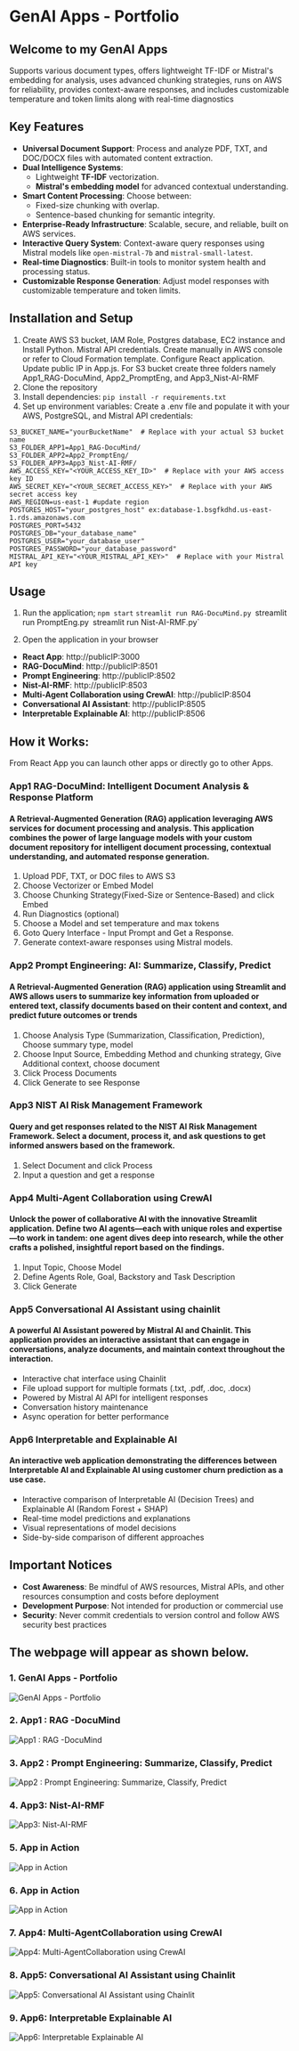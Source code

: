 # GenAI Apps - Portfolio
## Welcome to my GenAI Apps

Supports various document types, offers lightweight TF-IDF or Mistral's embedding for analysis, uses advanced chunking strategies, runs on AWS for reliability, provides context-aware responses, and includes customizable temperature and token limits along with real-time diagnostics

## Key Features
- **Universal Document Support**: Process and analyze PDF, TXT, and DOC/DOCX files with automated content extraction.
- **Dual Intelligence Systems**:
  - Lightweight **TF-IDF** vectorization.
  - **Mistral's embedding model** for advanced contextual understanding.
- **Smart Content Processing**: Choose between:
  - Fixed-size chunking with overlap.
  - Sentence-based chunking for semantic integrity.
- **Enterprise-Ready Infrastructure**: Scalable, secure, and reliable, built on AWS services.
- **Interactive Query System**: Context-aware query responses using Mistral models like `open-mistral-7b` and `mistral-small-latest`.
- **Real-time Diagnostics**: Built-in tools to monitor system health and processing status.
- **Customizable Response Generation**: Adjust model responses with customizable temperature and token limits.



## Installation and Setup

1. Create AWS S3 bucket, IAM Role, Postgres database, EC2 instance and Install Python. Mistral API credentials. Create manually in AWS console or refer to Cloud Formation template. Configure React application. Update public IP in App.js.
   For S3 bucket create three folders namely App1_RAG-DocuMind, App2_PromptEng, and App3_Nist-AI-RMF
2. Clone the repository
3. Install dependencies:
  `pip install -r requirements.txt`
4. Set up environment variables: Create a .env file and populate it with your AWS, PostgreSQL, and Mistral API credentials:
```
S3_BUCKET_NAME="yourBucketName"  # Replace with your actual S3 bucket name
S3_FOLDER_APP1=App1_RAG-DocuMind/
S3_FOLDER_APP2=App2_PromptEng/
S3_FOLDER_APP3=App3_Nist-AI-RMF/
AWS_ACCESS_KEY="<YOUR_ACCESS_KEY_ID>"  # Replace with your AWS access key ID
AWS_SECRET_KEY="<YOUR_SECRET_ACCESS_KEY>"  # Replace with your AWS secret access key
AWS_REGION=us-east-1 #update region
POSTGRES_HOST="your_postgres_host" ex:database-1.bsgfkdhd.us-east-1.rds.amazonaws.com
POSTGRES_PORT=5432
POSTGRES_DB="your_database_name"
POSTGRES_USER="your_database_user"
POSTGRES_PASSWORD="your_database_password"
MISTRAL_API_KEY="<YOUR_MISTRAL_API_KEY>"  # Replace with your Mistral API key

```
## Usage

1. Run the application;
`npm start`
`streamlit run RAG-DocuMind.py
`streamlit run PromptEng.py`
`streamlit run Nist-AI-RMF.py`


2. Open the application in your browser
- **React App**: http://publicIP:3000 
- **RAG-DocuMind**: http://publicIP:8501
- **Prompt Engineering**: http://publicIP:8502
- **Nist-AI-RMF**: http://publicIP:8503
- **Multi-Agent Collaboration using CrewAI**: http://publicIP:8504
- **Conversational AI Assistant**: http://publicIP:8505
- **Interpretable Explainable AI**: http://publicIP:8506



## How it Works:
From React App you can launch other apps or directly go to other Apps. 


### App1 RAG-DocuMind: Intelligent Document Analysis & Response Platform
#### A Retrieval-Augmented Generation (RAG) application leveraging AWS services for document processing and analysis. This application combines the power of large language models with your custom document repository for intelligent document processing, contextual understanding, and automated response generation.

1. Upload PDF, TXT, or DOC files to AWS S3
2. Choose Vectorizer or Embed Model 
3. Choose Chunking Strategy(Fixed-Size or Sentence-Based) and click Embed
4. Run Diagnostics (optional)
5. Choose a Model and set temperature and max tokens 
6. Goto Query Interface - Input Prompt and Get a Response.
7. Generate context-aware responses using Mistral models.

### App2 Prompt Engineering: AI: Summarize, Classify, Predict
#### A Retrieval-Augmented Generation (RAG) application using Streamlit and AWS allows users to summarize key information from uploaded or entered text, classify documents based on their content and context, and predict future outcomes or trends

1. Choose Analysis Type (Summarization, Classification, Prediction), Choose summary type, model 
2. Choose Input Source, Embedding Method and chunking strategy, Give Additional context, choose document  
3. Click Process Documents
4. Click Generate to see Response

### App3 NIST AI Risk Management Framework

#### Query and get responses related to the NIST AI Risk Management Framework. Select a document, process it, and ask questions to get informed answers based on the framework.

1. Select Document and click Process
2. Input a question and get a response

### App4 Multi-Agent Collaboration using CrewAI

#### Unlock the power of collaborative AI with the innovative Streamlit application. Define two AI agents—each with unique roles and expertise—to work in tandem: one agent dives deep into research, while the other crafts a polished, insightful report based on the findings. 

1. Input Topic, Choose Model
2. Define Agents Role, Goal, Backstory and Task Description
3. Click Generate 

### App5 Conversational AI Assistant using chainlit

#### A powerful AI Assistant powered by Mistral AI and Chainlit. This application provides an interactive assistant that can engage in conversations, analyze documents, and maintain context throughout the interaction.

- Interactive chat interface using Chainlit
- File upload support for multiple formats (.txt, .pdf, .doc, .docx)
- Powered by Mistral AI API for intelligent responses
- Conversation history maintenance
- Async operation for better performance

### App6 Interpretable and Explainable AI

#### An interactive web application demonstrating the differences between Interpretable AI and Explainable AI using customer churn prediction as a use case.

- Interactive comparison of Interpretable AI (Decision Trees) and Explainable AI (Random Forest + SHAP)
- Real-time model predictions and explanations
- Visual representations of model decisions
- Side-by-side comparison of different approaches


## Important Notices

- **Cost Awareness**: Be mindful of AWS resources, Mistral APIs, and other resources consumption and costs before deployment
- **Development Purpose**: Not intended for production or commercial use
- **Security**: Never commit credentials to version control and follow AWS security best practices


## The webpage will appear as shown below. 


### 1. GenAI Apps - Portfolio
![GenAI Apps - Portfolio](Screenshots/1.jpg)

### 2. App1 : RAG -DocuMind 
![App1 : RAG -DocuMind ](Screenshots/2.jpg)


### 3. App2 : Prompt Engineering: Summarize, Classify, Predict
![App2 : Prompt Engineering: Summarize, Classify, Predict](Screenshots/3.jpg)


### 4. App3: Nist-AI-RMF 
![App3: Nist-AI-RMF ](Screenshots/4.jpg)

### 5. App in Action  
![App in Action](Screenshots/2.1.jpg)

### 6. App in Action  
![App in Action](Screenshots/2.2.jpg)

### 7. App4: Multi-AgentCollaboration using CrewAI 
![App4: Multi-AgentCollaboration using CrewAI ](Screenshots/5.jpg)

### 8. App5: Conversational AI Assistant using Chainlit
![App5: Conversational AI Assistant using Chainlit](Screenshots/6.jpg)

### 9. App6: Interpretable Explainable AI
![App6: Interpretable Explainable AI](Screenshots/7.jpg)








